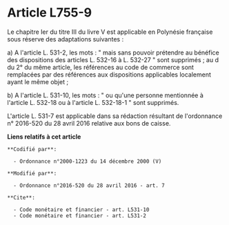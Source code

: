 # Article L755-9

Le chapitre Ier du titre III du livre V est applicable en Polynésie française sous réserve des adaptations suivantes : 

a) A l'article L. 531-2, les mots : " mais sans pouvoir prétendre au bénéfice des dispositions des articles L. 532-16 à L.
532-27 " sont supprimés ; au d du 2° du même article, les références au code de commerce sont remplacées par des références
aux dispositions applicables localement ayant le même objet ; 

b) A l'article L. 531-10, les mots : " ou qu'une personne mentionnée à l'article L. 532-18 ou à l'article L. 532-18-1 " sont
supprimés.

L'article L. 531-7 est applicable dans sa rédaction résultant de l'ordonnance n° 2016-520 du 28 avril 2016 relative aux bons
de caisse.

**Liens relatifs à cet article**

	**Codifié par**:

	  - Ordonnance n°2000-1223 du 14 décembre 2000 (V)

	**Modifié par**:

	  - Ordonnance n°2016-520 du 28 avril 2016 - art. 7

	**Cite**:

	  - Code monétaire et financier - art. L531-10
	  - Code monétaire et financier - art. L531-2
